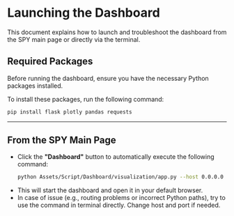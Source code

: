 # **Launching the Dashboard**

This document explains how to launch and troubleshoot the dashboard from the SPY main page or directly via the terminal.

## **Required Packages**

Before running the dashboard, ensure you have the necessary Python packages installed.

To install these packages, run the following command:

```bash
pip install flask plotly pandas requests
```
---

## **From the SPY Main Page**

- Click the **"Dashboard"** button to automatically execute the following command:
  ```bash
  python Assets/Script/Dashboard/visualization/app.py --host 0.0.0.0 --port 8080
- This will start the dashboard and open it in your default browser.
- In case of issue (e.g., routing problems or incorrect Python paths), try to use the command in terminal directly. Change host and port if needed.